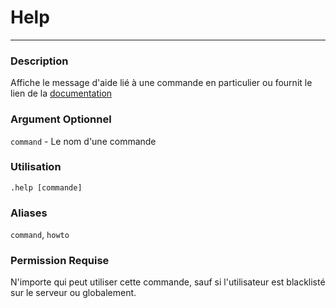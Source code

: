 # Help
---
### Description
Affiche le message d'aide lié à une commande en particulier ou fournit le lien de la [documentation](https://suggester.js.org/#/fr/)
### Argument Optionnel
`command` - Le nom d'une commande 
### Utilisation
```
.help [commande]
```
### Aliases
`command`, `howto`
### Permission Requise
N'importe qui peut utiliser cette commande, sauf si l'utilisateur est blacklisté sur le serveur ou globalement.

